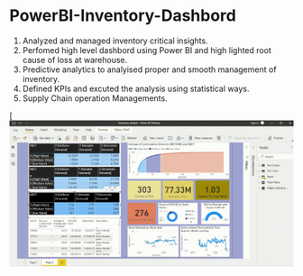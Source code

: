 # PowerBI-Inventory-Dashbord
1. Analyzed and managed inventory critical insights.
2. Perfomed high level dashbord using Power BI and high lighted root cause of loss at warehouse.
3. Predictive analytics to analyised proper and smooth management of inventory.
4. Defined KPIs and excuted the analysis using statistical ways.
5. Supply Chain operation Managements. 


[![Alt text for your video](https://github.com/nandita96/PowerBI-Inventory-Dashbord/blob/main/Inventory-Analysis1.gif)


